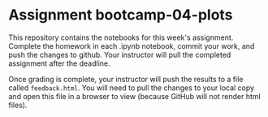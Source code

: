 # Assignment bootcamp-04-plots

This repository contains the notebooks for this week's assignment. Complete
the homework in each .ipynb notebook, commit your work, and push the changes
to github. Your instructor will pull the completed assignment after the
deadline.

Once grading is complete, your instructor will push the results to a file
called `feedback.html`. You will need to pull the changes to your local copy
and open this file in a browser to view (because GitHub will not render html 
files).
